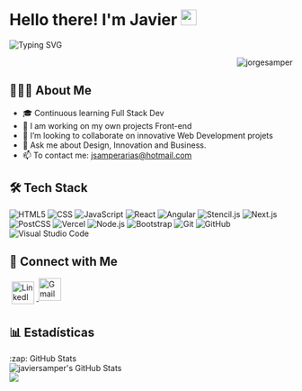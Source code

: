 # Hello there! I'm Javier <img src="https://media.giphy.com/media/hvRJCLFzcasrR4ia7z/giphy.gif" width="28">

![Typing SVG](https://readme-typing-svg.demolab.com?font=Raleway&duration=4000&pause=1000&color=1EF76B&multiline=true&width=435&lines=UX/UI+Designer+Front-End+Developer%F0%9F%92%BB)
<!--(https://git.io/typing-svg)-->

<div align="right">
  <p> <img src="https://komarev.com/ghpvc/?username=jorgesamper&label=Profile%20views&color=0e75b6&style=flat" alt="jorgesamper" /> </p>
</div>


## 👨🏻‍💻 About Me 

- 🎓 Continuous learning Full Stack Dev
- 🌱 I am working on my own projects Front-end
- 👯 I’m looking to collaborate on innovative Web Development projets
- 💬 Ask me about Design, Innovation and Business.
- 📫 To contact me: jsamperarias@hotmail.com


## 🛠 Tech Stack

  ![HTML5](https://img.shields.io/badge/-HTML5-333333?style=flat&logo=HTML5)
  ![CSS](https://img.shields.io/badge/-CSS-333333?style=flat&logo=CSS3&logoColor=1572B6)
  ![JavaScript](https://img.shields.io/badge/-JavaScript-333333?style=flat&logo=javascript)
  ![React](https://img.shields.io/badge/-React-333333?style=flat&logo=react)
  ![Angular](https://img.shields.io/badge/-Angular-333333?style=flat&logo=angular)
  ![Stencil.js](https://img.shields.io/badge/-Stencil-333333?style=flat&logo=stencil.js)
  ![Next.js](https://img.shields.io/badge/-Nextjs-333333?style=flat&logo=nextjs)
  ![PostCSS](https://img.shields.io/badge/-PostCSS-333333?style=flat&logo=postcss)
  ![Vercel](https://img.shields.io/badge/-vercel-333333?style=flat&logo=vercel)
  ![Node.js](https://img.shields.io/badge/-Node.js-333333?style=flat&logo=node.js)
  ![Bootstrap](https://img.shields.io/badge/-Bootstrap-333333?style=flat&logo=bootstrap&logoColor=563D7C)
  ![Git](https://img.shields.io/badge/-Git-333333?style=flat&logo=git)
  ![GitHub](https://img.shields.io/badge/-GitHub-333333?style=flat&logo=github)
  ![Visual Studio Code](https://img.shields.io/badge/-Visual%20Studio%20Code-333333?style=flat&logo=visual-studio-code&logoColor=007ACC)
  

## 💬 Connect with Me

<a href="https://www.linkedin.com/in/javiersamper/" target="_blank">
  <img src="https://icongr.am/devicon/linkedin-original.svg?size=50&color=d400ff" width="40" height="40" alt="LinkedIn" style="vertical-align: top; margin: 6px 4px;" title="LinkedIn">
</a>

<a href="mailto:jsamperarias@hotmail.com" target="_blank">
  <img src="https://upload.wikimedia.org/wikipedia/commons/7/7e/Gmail_icon_%282020%29.svg" width="40" height="40" alt="Gmail" title="Gmail">
</a>


  ## 📊 Estadísticas
  <summary>:zap: GitHub Stats</summary>
    <a href="https://github.com/Jsamper92/github-readme-stats">
      <img align="left" alt="javiersamper's GitHub Stats" src="https://github-readme-stats.vercel.app/api?username=jsamper92&show_icons=true&hide_border=true&theme=radical" />
    </a>
  <br>
  <a href="https://github.com/Jsamper92/github-readme-stats">
    <img align="left" src="https://github-readme-stats.vercel.app/api/top-langs/?username=jsamper92&layout=compact&theme=radical&hide_border=true" />
  </a>
 
